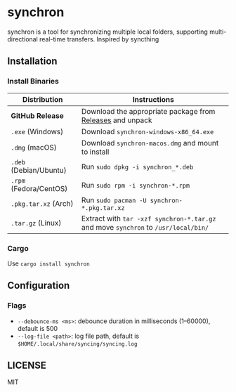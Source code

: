 # synchron

synchron is a tool for synchronizing multiple local folders, supporting multi-directional real-time transfers. Inspired by syncthing

## Installation

### Install Binaries

| Distribution           | Instructions                                                                                               |
| ---------------------- | ---------------------------------------------------------------------------------------------------------- |
| **GitHub Release**     | Download the appropriate package from [Releases](https://github.com/SOV710/synchron/releases/) and unpack |
| `.exe` (Windows)       | Download `synchron-windows-x86_64.exe`                                                                     |
| `.dmg` (macOS)         | Download `synchron-macos.dmg` and mount to install                                                         |
| `.deb` (Debian/Ubuntu) | Run `sudo dpkg -i synchron_*.deb`                                                                          |
| `.rpm` (Fedora/CentOS) | Run `sudo rpm -i synchron-*.rpm`                                                                           |
| `.pkg.tar.xz` (Arch)   | Run `sudo pacman -U synchron-*.pkg.tar.xz`                                                                 |
| `.tar.gz` (Linux)      | Extract with `tar -xzf synchron-*.tar.gz` and move `synchron` to `/usr/local/bin/`                         |

### Cargo

Use `cargo install synchron`

## Configuration

### Flags

* `--debounce-ms <ms>`: debounce duration in milliseconds (1–60000), default is 500
* `--log-file <path>`: log file path, default is `$HOME/.local/share/syncing/syncing.log`

## LICENSE

MIT
